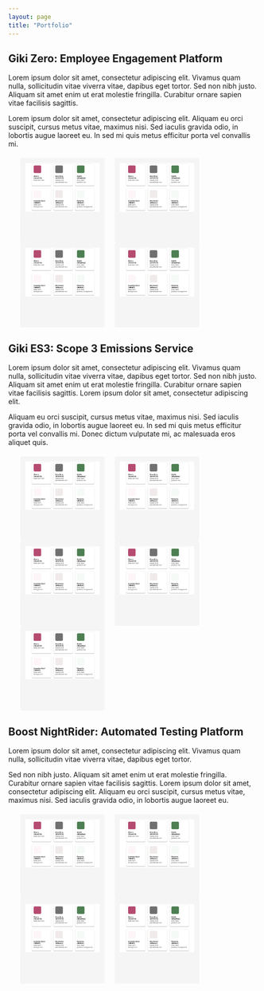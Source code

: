 ```yaml
---
layout: page
title: "Portfolio"
---
```

<style>
.lb-album{
	width: 100%;
    display: table;
	margin: 0 auto;
	font-family: 'BebasNeueRegular', 'Arial Narrow', Arial, sans-serif;
    list-style-type: none;
    margin-top: 20px;

}
.lb-album li{
	float: left;
	margin-right: 20px;
	position: relative;
    list-style-type: none;
}
.lb-album li > a,
.lb-album li > a img{
	display: block;
}
.lb-album li > a{
	width: 150px;
	height: 150px;
	position: relative;
	padding: 10px;
	background: #F5F5F5;
	border-radius: 4px;
}

.lb-album li > a span{
	position: absolute;
	width: 150px;
	height: 150px;
	top: 10px;
	left: 10px;
	text-align: center;
	line-height: 150px;
	color: rgba(27,54,81,0.8);
	font-size: 24px;
	opacity: 0;
	background: 
		radial-gradient(
			center, 
			ellipse cover, 
			rgba(255,255,255,0.56) 0%,
			rgba(241,210,194,1) 100%
		);
	transition: opacity 0.3s linear;
}
.lb-album li > a:hover span{
	opacity: 1;
}

.lb-overlay{
	width: 0px;
	height: 0px;
	position: fixed;
	overflow: scroll;
	left: 0px;
	top: 0px;
	padding: 0px;
	z-index: 99;
	text-align: center;
	background: 
		radial-gradient(
			center, 
			ellipse cover, 
			rgba(255,255,255,0.56) 0%,
			rgba(241,210,194,1) 100%
		);
}

.lb-overlay > div{
	position: relative;
	color: rgba(27,54,81,0.8);
	width: 550px;
	height: 80px;
	margin: 40px auto 0px auto;
}
.lb-overlay div h3,
.lb-overlay div p{
	padding: 0px 20px;
	width: 200px;
	height: 60px;
}
.lb-overlay div h3{
	font-size: 36px;
	float: left;
	text-align: right;
	border-right: 1px solid rgba(27,54,81,0.4);
}
.lb-overlay div h3 span,
.lb-overlay div p{
	font-size: 16px;
	font-family: Constantia, Palatino, serif;
	font-style: italic;
}
.lb-overlay div h3 span{
	display: block;
	line-height: 6px;
}
.lb-overlay div p{
	font-size: 14px;
	text-align: left;
	float: left;
	width: 260px;
}

.lb-overlay a.lb-close{
	z-index: 1001;
	color: #000000;
	position: absolute;
	top: 100px;
	left: 50%;
	font-size: 15px;
	line-height: 26px;
	text-align: center;
	width: 126px;
	height: 23px;
	overflow: hidden;
	margin-left: -55px;
	opacity: 0;
    font-family: HKGrotesk-Regular;
}

.lb-overlay:target {
	width: auto;
	height: auto;
	bottom: 0px;
	right: 0px;
	padding: 80px 100px 120px 100px;
    background: #F5F5F5;
}

.lb-overlay:target img,
.lb-overlay:target a.lb-close{
	opacity: 1;
}

.clearfix {
  overflow: auto;
}

.clearfix::after {
  content: "";
  clear: both;
  display: table;
}

.lb-overlay:target img {
	animation: fadeInScale 1.2s ease-in-out;
    margin-top: 55px;
    width: 800px !important;
}
@keyframes fadeInScale {
  0% { transform: scale(0.6); opacity: 0; }
  100% { transform: scale(1); opacity: 1; }
}
</style>
<h2>Giki Zero: Employee Engagement Platform</h2> 

Lorem ipsum dolor sit amet, consectetur adipiscing elit. Vivamus quam nulla, sollicitudin vitae viverra vitae, dapibus eget tortor. Sed non nibh justo. Aliquam sit amet enim ut erat molestie fringilla. Curabitur ornare sapien vitae facilisis sagittis. 

Lorem ipsum dolor sit amet, consectetur adipiscing elit. Aliquam eu orci suscipit, cursus metus vitae, maximus nisi. Sed iaculis gravida odio, in lobortis augue laoreet eu. In sed mi quis metus efficitur porta vel convallis mi. 

<ul class="lb-album">
	<li>
		<a href="#image-1">
			<img src="/assets/img/designsystems.png" alt="image01">
		</a>
        <div class="lb-overlay" id="image-1">
            <img src="/assets/img/designsystems.png" alt="image01" />
            <a href="#page" class="lb-close">Return to Portfolio</a>    
        </div>
	</li>
	<li>
		<a href="#image-1">
			<img src="/assets/img/designsystems.png" alt="image01">
		</a>
        <div class="lb-overlay" id="image-1">
            <img src="/assets/img/designsystems.png" alt="image01" />
            <a href="#page" class="lb-close">Return to Portfolio</a>    
        </div>
	</li>
    	<li>
		<a href="#image-1">
			<img src="/assets/img/designsystems.png" alt="image01">
		</a>
        <div class="lb-overlay" id="image-1">
            <img src="/assets/img/designsystems.png" alt="image01" />
            <a href="#page" class="lb-close">Return to Portfolio</a>    
        </div>
	</li>
    	<li>
		<a href="#image-1">
			<img src="/assets/img/designsystems.png" alt="image01">
		</a>
        <div class="lb-overlay" id="image-1">
            <img src="/assets/img/designsystems.png" alt="image01" />
            <a href="#page" class="lb-close">Return to Portfolio</a>    
        </div>
	</li>
</ul>

<h2>Giki ES3: Scope 3 Emissions Service</h2> 

Lorem ipsum dolor sit amet, consectetur adipiscing elit. Vivamus quam nulla, sollicitudin vitae viverra vitae, dapibus eget tortor. Sed non nibh justo. Aliquam sit amet enim ut erat molestie fringilla. Curabitur ornare sapien vitae facilisis sagittis. Lorem ipsum dolor sit amet, consectetur adipiscing elit. 

Aliquam eu orci suscipit, cursus metus vitae, maximus nisi. Sed iaculis gravida odio, in lobortis augue laoreet eu. In sed mi quis metus efficitur porta vel convallis mi. Donec dictum vulputate mi, ac malesuada eros aliquet quis.


<ul class="lb-album">
	<li>
		<a href="#image-1">
			<img src="/assets/img/designsystems.png" alt="image01">
		</a>
        <div class="lb-overlay" id="image-1">
            <img src="/assets/img/designsystems.png" alt="image01" />
            <a href="#page" class="lb-close">Return to Portfolio</a>    
        </div>
	</li>
	<li>
		<a href="#image-1">
			<img src="/assets/img/designsystems.png" alt="image01">
		</a>
        <div class="lb-overlay" id="image-1">
            <img src="/assets/img/designsystems.png" alt="image01" />
            <a href="#page" class="lb-close">Return to Portfolio</a>    
        </div>
	</li>
    	<li>
		<a href="#image-1">
			<img src="/assets/img/designsystems.png" alt="image01">
		</a>
        <div class="lb-overlay" id="image-1">
            <img src="/assets/img/designsystems.png" alt="image01" />
            <a href="#page" class="lb-close">Return to Portfolio</a>    
        </div>
	</li>
    	<li>
		<a href="#image-1">
			<img src="/assets/img/designsystems.png" alt="image01">
		</a>
        <div class="lb-overlay" id="image-1">
            <img src="/assets/img/designsystems.png" alt="image01" />
            <a href="#page" class="lb-close">Return to Portfolio</a>    
        </div>
	</li>
    	<li>
		<a href="#image-1">
			<img src="/assets/img/designsystems.png" alt="image01">
		</a>
        <div class="lb-overlay" id="image-1">
            <img src="/assets/img/designsystems.png" alt="image01" />
            <a href="#page" class="lb-close">Return to Portfolio</a>    
        </div>
	</li>
</ul>

<h2>Boost NightRider: Automated Testing Platform</h2> 

Lorem ipsum dolor sit amet, consectetur adipiscing elit. Vivamus quam nulla, sollicitudin vitae viverra vitae, dapibus eget tortor. 

Sed non nibh justo. Aliquam sit amet enim ut erat molestie fringilla. Curabitur ornare sapien vitae facilisis sagittis. Lorem ipsum dolor sit amet, consectetur adipiscing elit. Aliquam eu orci suscipit, cursus metus vitae, maximus nisi. Sed iaculis gravida odio, in lobortis augue laoreet eu.


<ul class="lb-album">
	<li>
		<a href="#image-1">
			<img src="/assets/img/designsystems.png" alt="image01">
		</a>
        <div class="lb-overlay" id="image-1">
            <img src="/assets/img/designsystems.png" alt="image01" />
            <a href="#page" class="lb-close">Return to Portfolio</a>    
        </div>
	</li>
	<li>
		<a href="#image-1">
			<img src="/assets/img/designsystems.png" alt="image01">
		</a>
        <div class="lb-overlay" id="image-1">
            <img src="/assets/img/designsystems.png" alt="image01" />
            <a href="#page" class="lb-close">Return to Portfolio</a>    
        </div>
	</li>
    	<li>
		<a href="#image-1">
			<img src="/assets/img/designsystems.png" alt="image01">
		</a>
        <div class="lb-overlay" id="image-1">
            <img src="/assets/img/designsystems.png" alt="image01" />
            <a href="#page" class="lb-close">Return to Portfolio</a>    
        </div>
	</li>
    	<li>
		<a href="#image-1">
			<img src="/assets/img/designsystems.png" alt="image01">
		</a>
        <div class="lb-overlay" id="image-1">
            <img src="/assets/img/designsystems.png" alt="image01" />
            <a href="#page" class="lb-close">Return to Portfolio</a>    
        </div>
	</li>
</ul>
